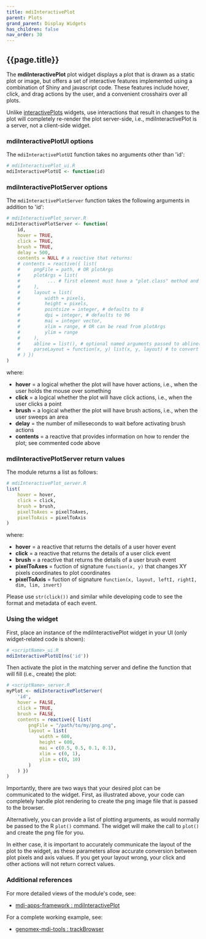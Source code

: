 ```yaml
---
title: mdiInteractivePlot
parent: Plots
grand_parent: Display Widgets
has_children: false
nav_order: 30
---
```


## {{page.title}}

The **mdiInteractivePlot** plot widget displays a plot
that is drawn as a static plot or image, but offers a
set of interactive features implemented using a combination
of Shiny and javascript code. These features include hover, click,
and drag actions by the user, and a convenient crosshairs over all plots.

Unlike 
[interactivePlots](/mdi-apps-framework/shiny/shared/session/modules/widgets/plots/interactivePlots/README.html)
widgets, use interactions that result in changes to the plot will completely re-render 
the plot server-side, i.e., mdiInteractivePlot is a server, not a client-side widget.

### mdiInteractivePlotUI options

The `mdiInteractivePlotUI` function takes no arguments other than 'id':

```r
# mdiInteractivePlot_ui.R
mdiInteractivePlotUI <- function(id)
```

### mdiInteractivePlotServer options

The `mdiInteractivePlotServer` function takes the following arguments in addition to 'id':

```r
# mdiInteractivePlot_server.R
mdiInteractivePlotServer <- function(
    id,   
    hover = TRUE,    
    click = TRUE,
    brush = TRUE,
    delay = 500,
    contents = NULL # a reactive that returns:
    # contents = reactive({ list(
    #     pngFile = path, # OR plotArgs
    #     plotArgs = list(
    #          ... # first element must have a "plot.class" method and be named "x" or unnamed
    #     ),
    #     layout = list(
    #         width = pixels,
    #         height = pixels,
    #         pointsize = integer, # defaults to 8
    #         dpi = integer, # defaults to 96
    #         mai = integer vector,
    #         xlim = range, # OR can be read from plotArgs
    #         ylim = range
    #     ),
    #     abline = list(), # optional named arguments passed to abline() after calling plot(plotArgs)
    #     parseLayout = function(x, y) list(x, y, layout) # to convert to plot space in a multi-plot layout
    # ) })
)
```

where:

- **hover** = a logical whether the plot will have hover actions, i.e., when the user holds the mouse over something
- **click** = a logical whether the plot will have click actions, i.e., when the user clicks a point
- **brush** = a logical whether the plot will have brush actions, i.e., when the user sweeps an area
- **delay** = the number of milleseconds to wait before activating brush actions
- **contents** = a reactive that provides information on how to render the plot; see commented code above


### mdiInteractivePlotServer return values

The module returns a list as follows:

```r
# mdiInteractivePlot_server.R
list(
    hover = hover,    
    click = click,
    brush = brush,
    pixelToAxes = pixelToAxes,
    pixelToAxis = pixelToAxis
)
```

where:

- **hover** = a reactive that returns the details of a user hover event
- **click** = a reactive that returns the details of a user click event
- **brush** = a reactive that returns the details of a user brush event
- **pixelToAxes** = fuction of signature `function(x, y)` that changes XY pixels coordinates to plot coordinates
- **pixelToAxis** = fuction of signature `function(x, layout, leftI, rightI, dim, lim, invert)`

Please use `str(click())` and similar while developing code to see the format and metadata of each event.

### Using the widget

First, place an instance of the mdiInteractivePlot widget in your UI 
(only widget-related code is shown):

```r
# <scriptName>_ui.R
mdiInteractivePlotUI(ns('id'))
```

Then activate the plot in the matching server and define
the function that will fill (i.e., create) the plot:

```r
# <scriptName>_server.R
myPlot <- mdiInteractivePlotServer(
    'id', 
    hover = FALSE,
    click = TRUE,
    brush = FALSE,
    contents = reactive({ list(
        pngFile = "/path/to/my/png.png", 
        layout = list(
            width = 600,
            height = 600,
            mai = c(0.5, 0.5, 0.1, 0.1),
            xlim = c(0, 1), 
            ylim = c(0, 10)
        )
    ) })
)
```

Importantly, there are two ways that your desired plot can be communicated to the widget.
First, as illustrated above, your code can completely handle plot rendering to create
the png image file that is passed to the browser. 

Alternatively, you can provide a list of plotting arguments, as would normally be passed
to the R `plot()` command. The widget will make the call to `plot()` and
create the png file for you.

In either case, it is important to accurately communicate the layout of the plot to the widget,
as these parameters allow accurate conversion between plot pixels and axis values. If you get your layout wrong,
your click and other actions will not return correct values.

### Additional references
 
For more detailed views of the module's code, see:

- [mdi-apps-framework : mdiInteractivePlot](https://github.com/MiDataInt/mdi-apps-framework/blob/main/shiny/shared/session/modules/widgets/plots/mdiInteractivePlot)

For a complete working example, see:

- [genomex-mdi-tools : trackBrowser](https://github.com/wilsontelab/genomex-mdi-tools)
